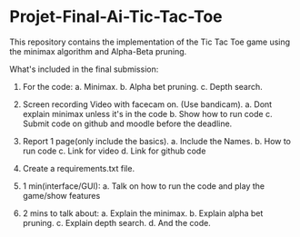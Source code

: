 # Projet-Final-Ai-Tic-Tac-Toe
This repository contains the implementation of the Tic Tac Toe game using the minimax algorithm and Alpha-Beta pruning. 

What's included in the final submission:
1. For the code:
   a. Minimax.
   b. Alpha bet pruning.
   c. Depth search.

2. Screen recording Video with facecam on. (Use bandicam).
   a. Dont explain minimax unless it's in the code
   b. Show how to run code
   c. Submit code on github and moodle before the deadline.

3. Report 1 page(only include the basics).
   a. Include the Names.
   b. How to run code
   c. Link for video
   d. Link for github code

4. Create a requirements.txt file.
5. 1 min(interface/GUI):
   a. Talk on how to run the code and play the game/show features
6. 2 mins to talk about:
   a. Explain the minimax.
   b. Explain alpha bet pruning.
   c. Explain depth search.
   d. And the code.
